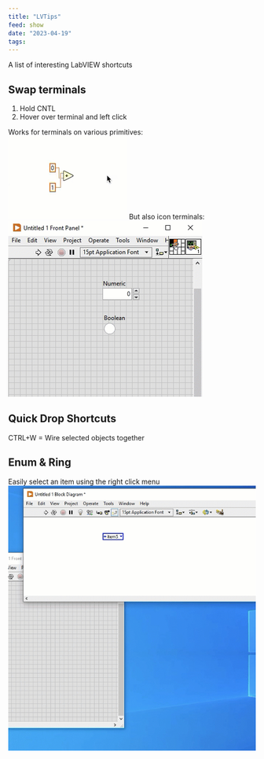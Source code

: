 ```yaml
---
title: "LVTips"
feed: show
date: "2023-04-19"
tags: 
---
```


A list of interesting LabVIEW shortcuts

## Swap terminals
1. Hold CNTL
2. Hover over terminal and left click

Works for terminals on various primitives:
![](notes/software/labview/images/swap%20terminals.gif)
But also icon terminals:
![](notes/software/labview/images/swapiconterminals.gif)
## Quick Drop Shortcuts

CTRL+W = Wire selected objects together

## Enum & Ring
Easily select an item using the right click menu
![](notes/software/labview/images/enumselect.item.gif)